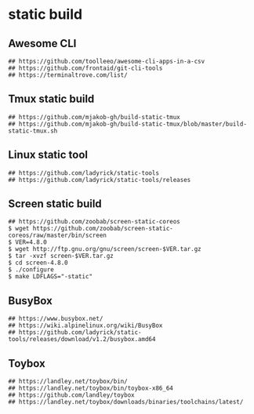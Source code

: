 static build
============

## Awesome CLI

```
## https://github.com/toolleeo/awesome-cli-apps-in-a-csv
## https://github.com/frontaid/git-cli-tools
## https://terminaltrove.com/list/
```

## Tmux static build

```
## https://github.com/mjakob-gh/build-static-tmux
## https://github.com/mjakob-gh/build-static-tmux/blob/master/build-static-tmux.sh
```
## Linux static tool

```
## https://github.com/ladyrick/static-tools
## https://github.com/ladyrick/static-tools/releases
```

## Screen static build

```
## https://github.com/zoobab/screen-static-coreos
$ wget https://github.com/zoobab/screen-static-coreos/raw/master/bin/screen
$ VER=4.8.0
$ wget http://ftp.gnu.org/gnu/screen/screen-$VER.tar.gz
$ tar -xvzf screen-$VER.tar.gz
$ cd screen-4.8.0
$ ./configure
$ make LDFLAGS="-static"
```

## BusyBox

```
## https://www.busybox.net/
## https://wiki.alpinelinux.org/wiki/BusyBox
## https://github.com/ladyrick/static-tools/releases/download/v1.2/busybox.amd64

```

## Toybox

```
## https://landley.net/toybox/bin/
## https://landley.net/toybox/bin/toybox-x86_64
## https://github.com/landley/toybox
## https://landley.net/toybox/downloads/binaries/toolchains/latest/
```
